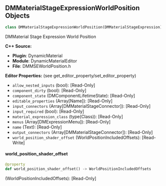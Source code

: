 ## DMMaterialStageExpressionWorldPosition Objects

```python
class DMMaterialStageExpressionWorldPosition(DMMaterialStageExpression)
```

DMMaterial Stage Expression World Position

**C++ Source:**

- **Plugin**: DynamicMaterial
- **Module**: DynamicMaterialEditor
- **File**: DMMSEWorldPosition.h

**Editor Properties:** (see get_editor_property/set_editor_property)

- ``allow_nested_inputs`` (bool):  [Read-Only]
- ``component_dirty`` (bool):  [Read-Only]
- ``component_state`` (DMComponentLifetimeState):  [Read-Only]
- ``editable_properties`` (Array[Name]):  [Read-Only]
- ``input_connectors`` (Array[DMMaterialStageConnector]):  [Read-Only]
- ``input_required`` (bool):  [Read-Only]
- ``material_expression_class`` (type(Class)):  [Read-Only]
- ``menus`` (Array[DMExpressionMenu]):  [Read-Only]
- ``name`` (Text):  [Read-Only]
- ``output_connectors`` (Array[DMMaterialStageConnector]):  [Read-Only]
- ``world_position_shader_offset`` (WorldPositionIncludedOffsets):  [Read-Write]

<a id="unreal.DMMaterialStageExpressionWorldPosition.world_position_shader_offset"></a>

#### world_position_shader_offset

```python
@property
def world_position_shader_offset() -> WorldPositionIncludedOffsets
```

(WorldPositionIncludedOffsets):  [Read-Only]

<a id="unreal.DMMaterialStageExpressionWorldPositionNoise"></a>